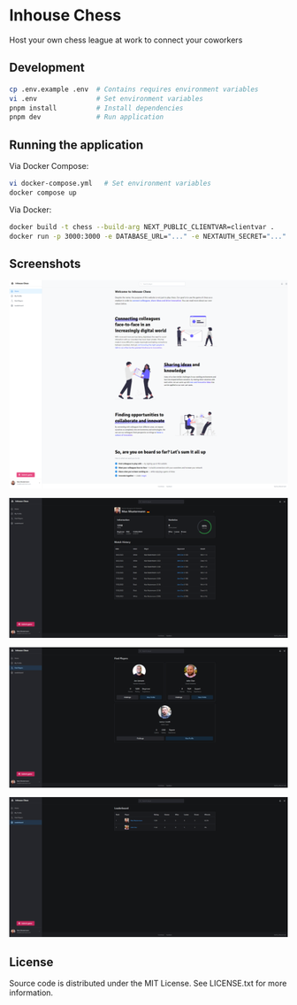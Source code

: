 # Inhouse Chess

Host your own chess league at work to connect your coworkers

## Development

```sh
cp .env.example .env  # Contains requires environment variables
vi .env               # Set environment variables
pnpm install          # Install dependencies
pnpm dev              # Run application
```

## Running the application

Via Docker Compose:

```sh
vi docker-compose.yml   # Set environment variables
docker compose up
```

Via Docker:

```sh
docker build -t chess --build-arg NEXT_PUBLIC_CLIENTVAR=clientvar .
docker run -p 3000:3000 -e DATABASE_URL="..." -e NEXTAUTH_SECRET="..." -e NEXTAUTH_URL="..." -e DISCORD_CLIENT_ID="..." -e DISCORD_CLIENT_SECRET="..." chess
```

## Screenshots

![Homepage](/docs/1_home.png?raw=true "Homepage")

![Profile](/docs/2_profile.png?raw=true "Profile")

![Find players](/docs/3_find_players.png?raw=true "Find players")

![Leaderboard](/docs/4_leaderboard.png?raw=true "Leaderboard")

## License

Source code is distributed under the MIT License. See LICENSE.txt for more information.
